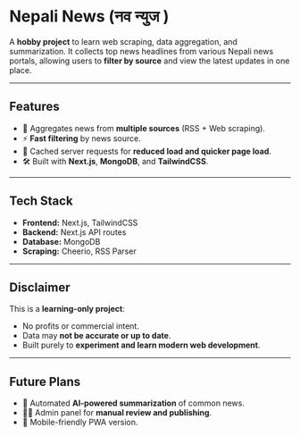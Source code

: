 # Nepali News (नव न्युज )

A **hobby project** to learn web scraping, data aggregation, and summarization.
It collects top news headlines from various Nepali news portals, allowing users to **filter by source** and view the latest updates in one place.

---

## Features

- 📰 Aggregates news from **multiple sources** (RSS + Web scraping).
- ⚡ **Fast filtering** by news source.
- 💾 Cached server requests for **reduced load and quicker page load**.
- 🛠 Built with **Next.js**, **MongoDB**, and **TailwindCSS**.

---

## Tech Stack

- **Frontend:** Next.js, TailwindCSS
- **Backend:** Next.js API routes
- **Database:** MongoDB
- **Scraping:** Cheerio, RSS Parser

---

## Disclaimer

This is a **learning-only project**:

- No profits or commercial intent.
- Data may **not be accurate or up to date**.
- Built purely to **experiment and learn modern web development**.

---

## Future Plans

- 🤖 Automated **AI-powered summarization** of common news.
- 👨‍💻 Admin panel for **manual review and publishing**.
- 📱 Mobile-friendly PWA version.
